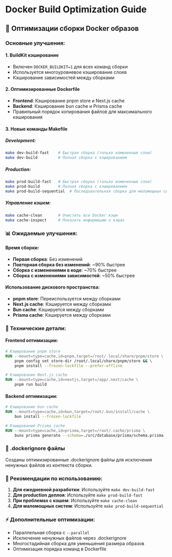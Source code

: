 # Docker Build Optimization Guide

## 🚀 Оптимизации сборки Docker образов

### Основные улучшения:

#### 1. **BuildKit кэширование**
- Включен `DOCKER_BUILDKIT=1` для всех команд сборки
- Используется многоуровневое кэширование слоев
- Кэширование зависимостей между сборками

#### 2. **Оптимизированные Dockerfile**
- **Frontend**: Кэширование pnpm store и Next.js cache
- **Backend**: Кэширование bun cache и Prisma cache
- Правильный порядок копирования файлов для максимального кэширования

#### 3. **Новые команды Makefile**

##### Development:
```bash
make dev-build-fast    # Быстрая сборка (только измененные слои)
make dev-build         # Полная сборка с кэшированием
```

##### Production:
```bash
make prod-build-fast   # Быстрая сборка (только измененные слои)
make prod-build        # Полная сборка с кэшированием
make prod-build-sequential  # Последовательная сборка для маломощных систем
```

##### Управление кэшем:
```bash
make cache-clean       # Очистить все Docker кэши
make cache-inspect     # Показать информацию о кэшах
```

### 📊 Ожидаемые улучшения:

#### Время сборки:
- **Первая сборка**: Без изменений
- **Повторная сборка без изменений**: ~90% быстрее
- **Сборка с изменениями в коде**: ~70% быстрее
- **Сборка с изменениями зависимостей**: ~50% быстрее

#### Использование дискового пространства:
- **pnpm store**: Переиспользуется между сборками
- **Next.js cache**: Кэшируется между сборками
- **Bun cache**: Кэшируется между сборками
- **Prisma cache**: Кэшируется между сборками

### 🔧 Технические детали:

#### Frontend оптимизации:
```dockerfile
# Кэширование pnpm store
RUN --mount=type=cache,id=pnpm,target=/root/.local/share/pnpm/store \
    pnpm config set store-dir /root/.local/share/pnpm/store && \
    pnpm install --frozen-lockfile --prefer-offline

# Кэширование Next.js cache
RUN --mount=type=cache,id=nextjs,target=/app/.next/cache \
    pnpm run build
```

#### Backend оптимизации:
```dockerfile
# Кэширование bun cache
RUN --mount=type=cache,id=bun,target=/root/.bun/install/cache \
    bun install --frozen-lockfile

# Кэширование Prisma cache
RUN --mount=type=cache,id=prisma,target=/root/.cache/prisma \
    bunx prisma generate --schema=./src/database/prisma/schema.prisma
```

### 📁 .dockerignore файлы
Созданы оптимизированные .dockerignore файлы для исключения ненужных файлов из контекста сборки.

### 🎯 Рекомендации по использованию:

1. **Для ежедневной разработки**: Используйте `make dev-build-fast`
2. **Для production деплоя**: Используйте `make prod-build-fast`
3. **При проблемах с кэшем**: Используйте `make cache-clean`
4. **Для маломощных систем**: Используйте `make prod-build-sequential`

### ⚡ Дополнительные оптимизации:

- Параллельная сборка с `--parallel`
- Исключение ненужных файлов через .dockerignore
- Многостадийная сборка для уменьшения размера образов
- Оптимизация порядка команд в Dockerfile
